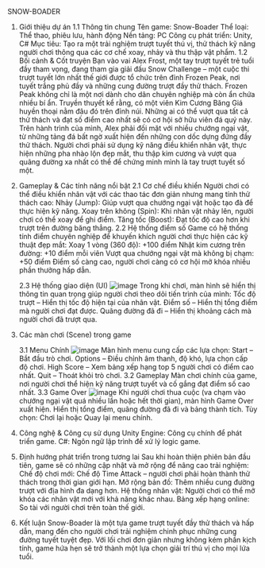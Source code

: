 SNOW-BOADER

1. Giới thiệu dự án
  1.1 Thông tin chung
    Tên game: Snow-Boader
    Thể loại: Thể thao, phiêu lưu, hành động
    Nền tảng: PC 
    Công cụ phát triển: Unity, C#
    Mục tiêu: Tạo ra một trải nghiệm trượt tuyết thú vị, thử thách kỹ năng người chơi thông qua các cơ chế xoay, nhảy và thu thập vật phẩm.
  1.2 Bối cảnh & Cốt truyện
    Bạn vào vai Alex Frost, một tay trượt tuyết trẻ tuổi đầy tham vọng, đang tham gia giải đấu Snow Challenge – một cuộc thi trượt tuyết lớn nhất thế giới được tổ chức trên đỉnh Frozen Peak, nơi tuyết trắng phủ đầy và những cung đường trượt đầy thử thách.
    Frozen Peak không chỉ là một nơi dành cho dân chuyên nghiệp mà còn ẩn chứa nhiều bí ẩn. Truyền thuyết kể rằng, có một viên Kim Cương Băng Giá huyền thoại nằm đâu đó trên đỉnh núi. Những ai có thể vượt qua tất cả thử thách và đạt số điểm cao nhất sẽ có cơ hội sở hữu viên đá quý này.
    Trên hành trình của mình, Alex phải đối mặt với nhiều chướng ngại vật, từ những tảng đá bất ngờ xuất hiện đến những con dốc dựng đứng đầy thử thách. Người chơi phải sử dụng kỹ năng điều khiển nhân vật, thực hiện những pha nhào lộn đẹp mắt, thu thập kim cương và vượt qua quãng đường xa nhất có thể để chứng minh mình là tay trượt tuyết số một.
2. Gameplay & Các tính năng nổi bật
    2.1 Cơ chế điều khiển
      Người chơi có thể điều khiển nhân vật với các thao tác đơn giản nhưng mang tính thử thách cao:
      Nhảy (Jump): Giúp vượt qua chướng ngại vật hoặc tạo đà để thực hiện kỹ năng.
      Xoay trên không (Spin): Khi nhân vật nhảy lên, người chơi có thể xoay để ghi điểm.
      Tăng tốc (Boost): Đạt tốc độ cao hơn khi trượt trên đường băng thẳng.
    2.2 Hệ thống điểm số
      Game có hệ thống tính điểm chuyên nghiệp để khuyến khích người chơi thực hiện các kỹ thuật đẹp mắt:
      Xoay 1 vòng (360 độ): +100 điểm
      Nhặt kim cương trên đường: +10 điểm mỗi viên
      Vượt qua chướng ngại vật mà không bị chạm: +50 điểm
      Điểm số càng cao, người chơi càng có cơ hội mở khóa nhiều phần thưởng hấp dẫn.
     
    2.3 Hệ thống giao diện (UI) 
        ![image](https://github.com/user-attachments/assets/9be805a6-0d13-4ab0-af98-4d3c702faf6d)
      Trong khi chơi, màn hình sẽ hiển thị thông tin quan trọng giúp người chơi theo dõi tiến trình của mình:
      Tốc độ trượt – Hiển thị tốc độ hiện tại của nhân vật.
      Điểm số – Hiển thị tổng điểm mà người chơi đạt được.
      Quãng đường đã đi – Hiển thị khoảng cách mà người chơi đã trượt qua.

3. Các màn chơi (Scene) trong game
   
    3.1 Menu Chính
       ![image](https://github.com/user-attachments/assets/013b3974-2f2c-41d3-9859-9cdf5b8f9e4d)
      Màn hình menu cung cấp các lựa chọn:
      Start – Bắt đầu trò chơi.
      Options – Điều chỉnh âm thanh, độ khó, lựa chọn cấp độ chơi.
      High Score – Xem bảng xếp hạng top 5 người chơi có điểm cao nhất.
      Quit – Thoát khỏi trò chơi.
    3.2 Gameplay
      Màn chơi chính của game, nơi người chơi thể hiện kỹ năng trượt tuyết và cố gắng đạt điểm số cao nhất.
    3.3 Game Over
        ![image](https://github.com/user-attachments/assets/e45453bc-1b12-4b43-8259-101bbac10762)
      Khi người chơi thua cuộc (va chạm vào chướng ngại vật quá nhiều lần hoặc hết thời gian), màn hình Game Over xuất hiện.
      Hiển thị tổng điểm, quãng đường đã đi và bảng thành tích.
      Tùy chọn: Chơi lại hoặc Quay lại menu chính.

4. Công nghệ & Công cụ sử dụng
  Unity Engine: Công cụ chính để phát triển game.
  C#: Ngôn ngữ lập trình để xử lý logic game.

5. Định hướng phát triển trong tương lai
  Sau khi hoàn thiện phiên bản đầu tiên, game sẽ có những cập nhật và mở rộng để nâng cao trải nghiệm:
  Chế độ chơi mới: Chế độ Time Attack – người chơi phải hoàn thành thử thách trong thời gian giới hạn.
  Mở rộng bản đồ: Thêm nhiều cung đường trượt với địa hình đa dạng hơn.
  Hệ thống nhân vật: Người chơi có thể mở khóa các nhân vật mới với khả năng khác nhau.
  Bảng xếp hạng online: So tài với người chơi trên toàn thế giới.

7. Kết luận
  Snow-Boader là một tựa game trượt tuyết đầy thử thách và hấp dẫn, mang đến cho người chơi trải nghiệm chinh phục những cung đường tuyết tuyệt đẹp. Với lối chơi đơn giản nhưng không kém phần kịch tính, game hứa hẹn sẽ trở thành một lựa chọn giải trí thú vị cho mọi lứa tuổi.

